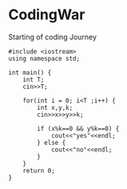 # CodingWar
Starting of coding Journey
```
#include <iostream>
using namespace std;

int main() {
	int T;
	cin>>T;
	
	for(int i = 0; i<T ;i++) {
	    int x,y,k;
	    cin>>x>>y>>k;
	    
	    if (x%k==0 && y%k==0) {
	        cout<<"yes"<<endl;
	    } else {
	        cout<<"no"<<endl;
	    }
	}
	return 0;
}
```
